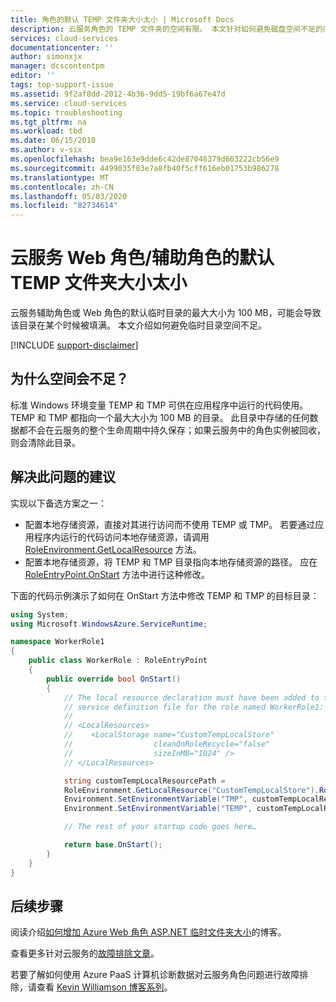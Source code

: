 ```yaml
---
title: 角色的默认 TEMP 文件夹大小太小 | Microsoft Docs
description: 云服务角色的 TEMP 文件夹的空间有限。 本文针对如何避免磁盘空间不足的问题提供了一些建议。
services: cloud-services
documentationcenter: ''
author: simonxjx
manager: dcscontentpm
editor: ''
tags: top-support-issue
ms.assetid: 9f2af8dd-2012-4b36-9dd5-19bf6a67e47d
ms.service: cloud-services
ms.topic: troubleshooting
ms.tgt_pltfrm: na
ms.workload: tbd
ms.date: 06/15/2018
ms.author: v-six
ms.openlocfilehash: bea9e163e9dde6c42de87048379d663222cb56e9
ms.sourcegitcommit: 4499035f03e7a8fb40f5cff616eb01753b986278
ms.translationtype: MT
ms.contentlocale: zh-CN
ms.lasthandoff: 05/03/2020
ms.locfileid: "82734614"
---
```

# <a name="default-temp-folder-size-is-too-small-on-a-cloud-service-webworker-role"></a>云服务 Web 角色/辅助角色的默认 TEMP 文件夹大小太小
云服务辅助角色或 Web 角色的默认临时目录的最大大小为 100 MB，可能会导致该目录在某个时候被填满。 本文介绍如何避免临时目录空间不足。

[!INCLUDE [support-disclaimer](../../includes/support-disclaimer.md)]

## <a name="why-do-i-run-out-of-space"></a>为什么空间会不足？
标准 Windows 环境变量 TEMP 和 TMP 可供在应用程序中运行的代码使用。 TEMP 和 TMP 都指向一个最大大小为 100 MB 的目录。 此目录中存储的任何数据都不会在云服务的整个生命周期中持久保存；如果云服务中的角色实例被回收，则会清除此目录。

## <a name="suggestion-to-fix-the-problem"></a>解决此问题的建议
实现以下备选方案之一：

* 配置本地存储资源，直接对其进行访问而不使用 TEMP 或 TMP。 若要通过应用程序内运行的代码访问本地存储资源，请调用 [RoleEnvironment.GetLocalResource](/previous-versions/azure/reference/ee772845(v=azure.100)) 方法。
* 配置本地存储资源，将 TEMP 和 TMP 目录指向本地存储资源的路径。 应在 [RoleEntryPoint.OnStart](/previous-versions/azure/reference/ee772851(v=azure.100)) 方法中进行这种修改。

下面的代码示例演示了如何在 OnStart 方法中修改 TEMP 和 TMP 的目标目录：

```csharp
using System;
using Microsoft.WindowsAzure.ServiceRuntime;

namespace WorkerRole1
{
    public class WorkerRole : RoleEntryPoint
    {
        public override bool OnStart()
        {
            // The local resource declaration must have been added to the
            // service definition file for the role named WorkerRole1:
            //
            // <LocalResources>
            //    <LocalStorage name="CustomTempLocalStore"
            //                  cleanOnRoleRecycle="false"
            //                  sizeInMB="1024" />
            // </LocalResources>

            string customTempLocalResourcePath =
            RoleEnvironment.GetLocalResource("CustomTempLocalStore").RootPath;
            Environment.SetEnvironmentVariable("TMP", customTempLocalResourcePath);
            Environment.SetEnvironmentVariable("TEMP", customTempLocalResourcePath);

            // The rest of your startup code goes here…

            return base.OnStart();
        }
    }
}
```

## <a name="next-steps"></a>后续步骤
阅读介绍[如何增加 Azure Web 角色 ASP.NET 临时文件夹大小](https://blogs.msdn.com/b/kwill/archive/2011/07/18/how-to-increase-the-size-of-the-windows-azure-web-role-asp-net-temporary-folder.aspx)的博客。

查看更多针对云服务的[故障排除文章](https://docs.microsoft.com/visualstudio/azure/vs-azure-tools-debugging-cloud-services-overview)。

若要了解如何使用 Azure PaaS 计算机诊断数据对云服务角色问题进行故障排除，请查看 [Kevin Williamson 博客系列](https://blogs.msdn.com/b/kwill/archive/2013/08/09/windows-azure-paas-compute-diagnostics-data.aspx)。
